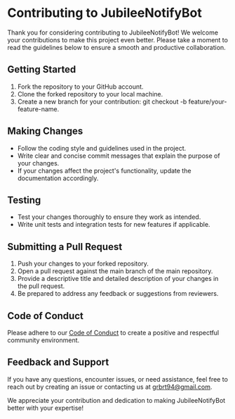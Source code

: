 # Contributing to JubileeNotifyBot

Thank you for considering contributing to JubileeNotifyBot! We welcome your contributions to make this project even better. Please take a moment to read the guidelines below to ensure a smooth and productive collaboration.

## Getting Started

1. Fork the repository to your GitHub account.
2. Clone the forked repository to your local machine.
3. Create a new branch for your contribution: git checkout -b feature/your-feature-name.

## Making Changes

- Follow the coding style and guidelines used in the project.
- Write clear and concise commit messages that explain the purpose of your changes.
- If your changes affect the project's functionality, update the documentation accordingly.

## Testing

- Test your changes thoroughly to ensure they work as intended.
- Write unit tests and integration tests for new features if applicable.

## Submitting a Pull Request

1. Push your changes to your forked repository.
2. Open a pull request against the main branch of the main repository.
3. Provide a descriptive title and detailed description of your changes in the pull request.
4. Be prepared to address any feedback or suggestions from reviewers.

## Code of Conduct

Please adhere to our [Code of Conduct](CODE_OF_CONDUCT.md) to create a positive and respectful community environment.

## Feedback and Support

If you have any questions, encounter issues, or need assistance, feel free to reach out by creating an issue or contacting us at [grbrt94@gmail.com](mailto:grbrt94@gmail.com).

We appreciate your contribution and dedication to making JubileeNotifyBot better with your expertise!